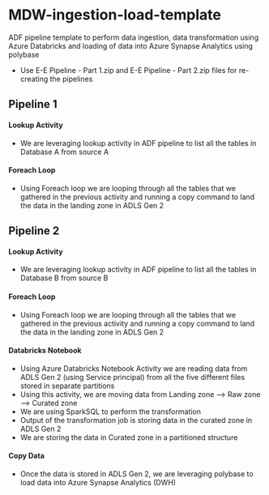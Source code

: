 # MDW-ingestion-load-template
ADF pipeline template to perform data ingestion, data transformation using Azure Databricks and loading of data into Azure Synapse Analytics using polybase

* Use E-E Pipeline - Part 1.zip and E-E Pipeline - Part 2.zip files for re-creating the pipelines

## Pipeline 1
#### Lookup Activity
  * We are leveraging lookup activity in ADF pipeline to list all the tables in Database A from source A
#### Foreach Loop
  * Using Foreach loop we are looping through all the tables that we gathered in the previous activity and running a copy command to land the data in the landing zone in ADLS Gen 2


## Pipeline 2

#### Lookup Activity
 * We are leveraging lookup activity in ADF pipeline to list all the tables in Database B from source B
#### Foreach Loop
 * Using Foreach loop we are looping through all the tables that we gathered in the previous activity and running a copy command to land the data in the landing zone in ADLS Gen 2
#### Databricks Notebook
 * Using Azure Databricks Notebook Activity we are reading data from ADLS Gen 2 (using Service principal) from all the five different files stored in separate partitions
 * Using this activity, we are moving data from Landing zone --> Raw zone --> Curated zone
 * We are using SparkSQL to perform the transformation
 * Output of the transformation job is storing data in the curated zone in ADLS Gen 2
 * We are storing the data in Curated zone in a partitioned structure
#### Copy Data
 * Once the data is stored in ADLS Gen 2, we are leveraging polybase to load data into Azure Synapse Analytics (DWH)


